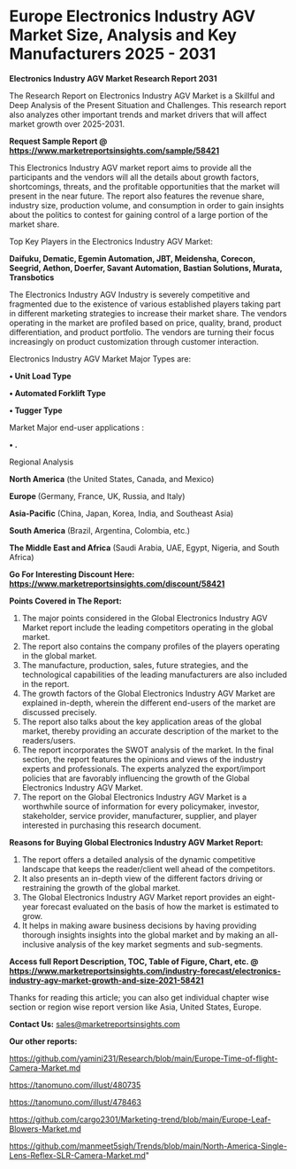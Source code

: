 # Europe Electronics Industry AGV Market Size, Analysis and Key Manufacturers 2025 - 2031

<strong>Electronics Industry AGV Market Research Report 2031</strong>

The Research Report on Electronics Industry AGV Market is a Skillful and Deep Analysis of the Present Situation and Challenges. This research report also analyzes other important trends and market drivers that will affect market growth over 2025-2031.

<strong>Request Sample Report @ <a href=https://www.marketreportsinsights.com/sample/58421>https://www.marketreportsinsights.com/sample/58421</a></strong>

This Electronics Industry AGV market report aims to provide all the participants and the vendors will all the details about growth factors, shortcomings, threats, and the profitable opportunities that the market will present in the near future. The report also features the revenue share, industry size, production volume, and consumption in order to gain insights about the politics to contest for gaining control of a large portion of the market share.

Top Key Players in the Electronics Industry AGV Market:

<strong>Daifuku, Dematic, Egemin Automation, JBT, Meidensha, Corecon, Seegrid, Aethon, Doerfer, Savant Automation, Bastian Solutions, Murata, Transbotics</strong>

The Electronics Industry AGV Industry is severely competitive and fragmented due to the existence of various established players taking part in different marketing strategies to increase their market share. The vendors operating in the market are profiled based on price, quality, brand, product differentiation, and product portfolio. The vendors are turning their focus increasingly on product customization through customer interaction.

Electronics Industry AGV Market Major Types are:

<strong>• Unit Load Type

• Automated Forklift Type

• Tugger Type</strong>

Market Major end-user applications :

<strong>• .</strong>

Regional Analysis

</u><strong><b>North America</b></strong> (the United States, Canada, and Mexico)

<strong><b>Europe </b></strong>(Germany, France, UK, Russia, and Italy)

<strong><b>Asia-Pacific</b></strong> (China, Japan, Korea, India, and Southeast Asia)

<strong><b>South America</b></strong> (Brazil, Argentina, Colombia, etc.)

<strong><b>The Middle East and Africa</b></strong> (Saudi Arabia, UAE, Egypt, Nigeria, and South Africa)

<strong>Go For Interesting Discount Here: <a href=https://www.marketreportsinsights.com/discount/58421>https://www.marketreportsinsights.com/discount/58421</a></strong>

<strong>Points Covered in The Report:</strong>
<ol>
  <li>The major points considered in the Global Electronics Industry AGV Market report include the leading competitors operating in the global market.</li>
  <li>The report also contains the company profiles of the players operating in the global market.</li>
  <li>The manufacture, production, sales, future strategies, and the technological capabilities of the leading manufacturers are also included in the report.</li>
  <li>The growth factors of the Global Electronics Industry AGV Market are explained in-depth, wherein the different end-users of the market are discussed precisely.</li>
  <li>The report also talks about the key application areas of the global market, thereby providing an accurate description of the market to the readers/users.</li>
  <li>The report incorporates the SWOT analysis of the market. In the final section, the report features the opinions and views of the industry experts and professionals. The experts analyzed the export/import policies that are favorably influencing the growth of the Global Electronics Industry AGV Market.</li>
  <li>The report on the Global Electronics Industry AGV Market is a worthwhile source of information for every policymaker, investor, stakeholder, service provider, manufacturer, supplier, and player interested in purchasing this research document.</li>
</ol>
<strong>Reasons for Buying Global Electronics Industry AGV Market Report:</strong>

<ol>
  <li>The report offers a detailed analysis of the dynamic competitive landscape that keeps the reader/client well ahead of the competitors.</li>
  <li>It also presents an in-depth view of the different factors driving or restraining the growth of the global market.</li>
  <li>The Global Electronics Industry AGV Market report provides an eight-year forecast evaluated on the basis of how the market is estimated to grow.</li>
  <li>It helps in making aware business decisions by having providing thorough insights insights into the global market and by making an all-inclusive analysis of the key market segments and sub-segments.</li>
</ol>
<strong>Access full Report Description, TOC, Table of Figure, Chart, etc. @ <a href=https://www.marketreportsinsights.com/industry-forecast/electronics-industry-agv-market-growth-and-size-2021-58421>https://www.marketreportsinsights.com/industry-forecast/electronics-industry-agv-market-growth-and-size-2021-58421</a></strong>


Thanks for reading this article; you can also get individual chapter wise section or region wise report version like Asia, United States, Europe.

<strong>Contact Us:</strong>
sales@marketreportsinsights.com

<strong>Our other reports:</strong>

<a href=https://github.com/yamini231/Research/blob/main/Europe-Time-of-flight-Camera-Market.md>https://github.com/yamini231/Research/blob/main/Europe-Time-of-flight-Camera-Market.md</a>

<a href=https://tanomuno.com/illust/480735>https://tanomuno.com/illust/480735</a>

<a href=https://tanomuno.com/illust/478463>https://tanomuno.com/illust/478463</a>

<a href=https://github.com/cargo2301/Marketing-trend/blob/main/Europe-Leaf-Blowers-Market.md>https://github.com/cargo2301/Marketing-trend/blob/main/Europe-Leaf-Blowers-Market.md</a>

<a href=https://github.com/manmeet5sigh/Trends/blob/main/North-America-Single-Lens-Reflex-SLR-Camera-Market.md>https://github.com/manmeet5sigh/Trends/blob/main/North-America-Single-Lens-Reflex-SLR-Camera-Market.md</a>"
